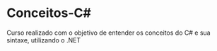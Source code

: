 # Conceitos-C#

Curso realizado com o objetivo de entender os conceitos do C# e sua sintaxe, utilizando o .NET
